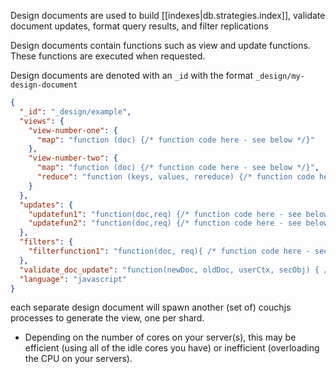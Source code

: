 
Design documents are used to build [[indexes|db.strategies.index]], validate document updates, format query results, and filter replications

Design documents contain functions such as view and update functions. These functions are executed when requested.

Design documents are denoted with an `_id` with the format `_design/my-design-document`

```json
{
  "_id": "_design/example",
  "views": {
    "view-number-one": {
      "map": "function (doc) {/* function code here - see below */}"
    },
    "view-number-two": {
      "map": "function (doc) {/* function code here - see below */}",
      "reduce": "function (keys, values, rereduce) {/* function code here - see below */}"
    }
  },
  "updates": {
    "updatefun1": "function(doc,req) {/* function code here - see below */}",
    "updatefun2": "function(doc,req) {/* function code here - see below */}"
  },
  "filters": {
    "filterfunction1": "function(doc, req){ /* function code here - see below */ }"
  },
  "validate_doc_update": "function(newDoc, oldDoc, userCtx, secObj) { /* function code here - see below */ }",
  "language": "javascript"
}
```

each separate design document will spawn another (set of) couchjs processes to generate the view, one per shard. 
- Depending on the number of cores on your server(s), this may be efficient (using all of the idle cores you have) or inefficient (overloading the CPU on your servers).